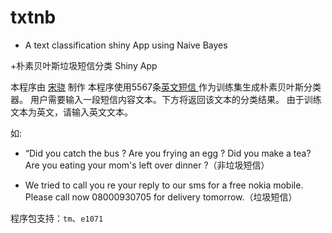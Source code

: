 # txtnb

+ A text classification shiny App using Naive Bayes

+朴素贝叶斯垃圾短信分类 Shiny App

本程序由 [宋骁](https://xsong.ltd/) 制作
本程序使用5567条[英文短信 ](https://www.kaggle.com/team-ai/spam-text-message-classification)作为训练集生成朴素贝叶斯分类器。
用户需要输入一段短信内容文本。下方将返回该文本的分类结果。
由于训练文本为英文，请输入英文文本。

如:

+ “Did you catch the bus ? Are you frying an egg ? Did you make a tea? Are you eating your mom's left over dinner ?（非垃圾短信）

+ We tried to call you re your reply to our sms for a free nokia mobile. Please call now 08000930705 for delivery tomorrow.（垃圾短信）

程序包支持：`tm`、`e1071`
